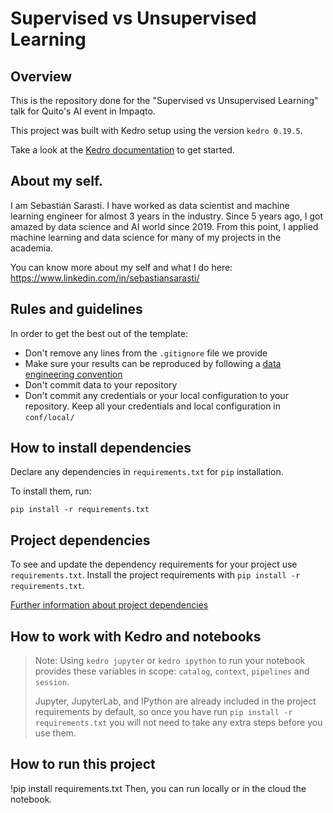 # Supervised vs Unsupervised Learning

## Overview

This is the repository done for the "Supervised vs Unsupervised Learning" talk for Quito's AI event in Impaqto.

This project was built with Kedro setup using the version `kedro 0.19.5`.

Take a look at the [Kedro documentation](https://docs.kedro.org) to get started.

## About my self.

I am Sebastián Sarasti. I have worked as data scientist and machine learning engineer for almost 3 years in the industry. 
Since 5 years ago, I got amazed by data science and AI world since 2019. From this point, I applied machine learning and
data science for many of my projects in the academia.

You can know more about my self and what I do here: https://www.linkedin.com/in/sebastiansarasti/

## Rules and guidelines

In order to get the best out of the template:

* Don't remove any lines from the `.gitignore` file we provide
* Make sure your results can be reproduced by following a [data engineering convention](https://docs.kedro.org/en/stable/faq/faq.html#what-is-data-engineering-convention)
* Don't commit data to your repository
* Don't commit any credentials or your local configuration to your repository. Keep all your credentials and local configuration in `conf/local/`

## How to install dependencies

Declare any dependencies in `requirements.txt` for `pip` installation.

To install them, run:

```
pip install -r requirements.txt
```

## Project dependencies

To see and update the dependency requirements for your project use `requirements.txt`. Install the project requirements with `pip install -r requirements.txt`.

[Further information about project dependencies](https://docs.kedro.org/en/stable/kedro_project_setup/dependencies.html#project-specific-dependencies)

## How to work with Kedro and notebooks

> Note: Using `kedro jupyter` or `kedro ipython` to run your notebook provides these variables in scope: `catalog`, `context`, `pipelines` and `session`.
>
> Jupyter, JupyterLab, and IPython are already included in the project requirements by default, so once you have run `pip install -r requirements.txt` you will not need to take any extra steps before you use them.

## How to run this project
!pip install requirements.txt
Then, you can run locally or in the cloud the notebook.
